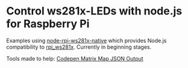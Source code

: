 # Control ws281x-LEDs with node.js for Raspberry Pi

Examples using [node-rpi-ws281x-native](https://github.com/beyondscreen/node-rpi-ws281x-native) which provides Node.js compatibility to [rpi_ws281x](https://github.com/jgarff/rpi_ws281x). Currently in beginning stages.

Tools made to help:
[Codepen Matrix Map JSON Output](https://codepen.io/anon/pen/QmJJGq)
